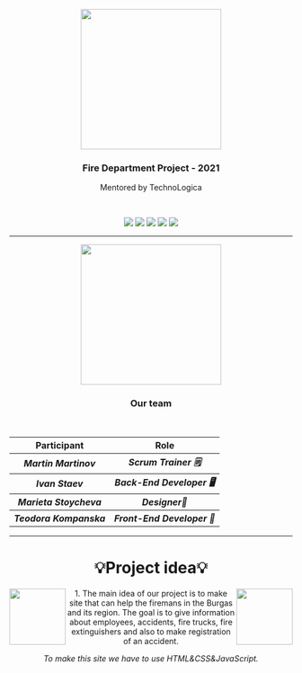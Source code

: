 <p align="center"><img src="https://i.imgur.com/3UqbtOf.png" align="center" width="250"></p>
<h3 align = "center">Fire Department Project - 2021</h3>
<p align = "center">Mentored by TechnoLogica</p>
<br>
 <p align = "center">
   <img src = "https://img.shields.io/github/languages/count/MVMartinov19/Fire-Department-Project?style=for-the-badge">
   <img src = "https://img.shields.io/github/contributors/MVMartinov19/Fire-Department-Project?style=for-the-badge">
   <img src = "https://img.shields.io/github/repo-size/MVMartinov19/Fire-Department-Project?style=for-the-badge">
   <img src = "https://img.shields.io/github/last-commit/MVMartinov19/Fire-Department-Project?style=for-the-badge">
   <img src = "https://img.shields.io/github/languages/top/MVMartinov19/Fire-Department-Project?style=for-the-badge">
  </p>
<hr>
<p align="center"><img src = "https://media.discordapp.net/attachments/812982861703413820/825315728357457950/venom-logo.png" width="250"></p>
<h3 align = "center">Our team</h3>
<br>
<table align="center">
  <tr>
    <th>Participant</th>
    <th>Role</th>
  </tr>
  <tr>
    <th><i>Martin Martinov</i></th>
    <th><i>Scrum Trainer 🗒</i></th>
  </tr>
  <tr>
    <th><i>Ivan Staev</i></th>
    <th><i>Back-End Developer 🖥</i></th>
  </tr>
  <tr>
    <th><i>Marieta Stoycheva</i></th>
    <th><i>Designer🌠</i></th>
  </tr>
  <tr>
    <th><i>Teodora Kompanska</i></th>
    <th><i>Front-End Developer 👀</i></th>
  </tr>
  
  
</table>

<hr>

<h1 align = "center">💡Project idea💡</h1>
<img src="https://i.imgur.com/qFqGcPA.png" align="right" width="100">
<img src="https://i.imgur.com/qFqGcPA.png" align="left" width="100">
<p align="center">1. The main idea of our project is to make site that can help the firemans in the Burgas and its region. The goal is to give information about employees, accidents, fire trucks, fire extinguishers and also to make registration of an accident. </p>

<p align="center"> <i> To make this site we have to use HTML&CSS&JavaScript. </i> </p>
